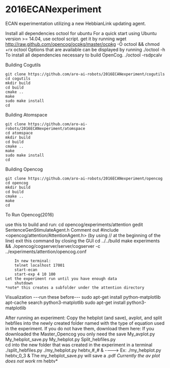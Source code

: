 # 2016ECANexperiment
ECAN experimentation utilizing a new HebbianLink updating agent.


Install all dependencies octool for ubuntu
For a quick start using Ubuntu version >= 14.04, use octool script.
get it by running
	wget http://raw.github.com/opencog/ocpkg/master/ocpkg -O octool && chmod +rx octool
Options that are available can be displayed by running
	./octool -h
To install all dependencies necessary to build OpenCog.
	./octool -rsdpcalv

Building Cogutils

	git clone https://github.com/aro-ai-robots/2016ECANexperiment/cogutils
	cd cogutils
	mkdir build
	cd build
	cmake ..
	make 
	sudo make install
	cd

Building Atomspace
	
	git clone https://github.com/aro-ai-robots/2016ECANexperiment/atomspace
	cd atomspace
	mkdir build
	cd build
	cmake ..
	make 
	sudo make install
	cd

Building Opencog 

	git clone https://github.com/aro-ai-robots/2016ECANexperiment/opencog
	cd opencog
	mkdir build
	cd build
	cmake ..
	make 
	cd

To Run Opencog(2016)

use this to build and run:
	cd opencog/experiments/attention
	gedit SentenceGenStimulateAgent.h
Comment out #include <opencog/attention/AttentionAgent.h> (by using // at the beginning of the line) exit this command by closing the GUI
	cd ../../build
      	make experiments && ./opencog/cogserver/server/cogserver -c ../experiments/attention/opencog.conf
        	
      	In new terminal:
		telnet localhost 17001
		start-ecan
		start-exp 4 10 100
	Let the experiment run until you have enough data
		shutdown
	*note* this creates a subfolder under the attention directory

Visualization
---run these before---
	sudo apt-get install python-matplotlib
	apt-cache search python3-matplotlib
	sudo apt-get install python3-matplotlib

After running an experiment:
	Copy the hebplot (and save), avplot, and split hebfiles into the newly created folder named with the type of equation used in the experiment.
	If you do not have them, download them here:
	If you downloaded the Master_Opencog you only need the save
	My_avplot.py    My_hebplot_save.py    My_hebplot.py    Split_hebfiles.py    
       		cd into the new folder that was created in the experiment in a terminal
		./split_hebfiles.py
		./my_hebplot.py hebtv_#_# & ----> Ex: ./my_hebplot.py hebtv_0_3 & 
	The my_hebplot_save.py will save a .pdf
	*Currently the av plot does not work*
		rm hebtv*     




